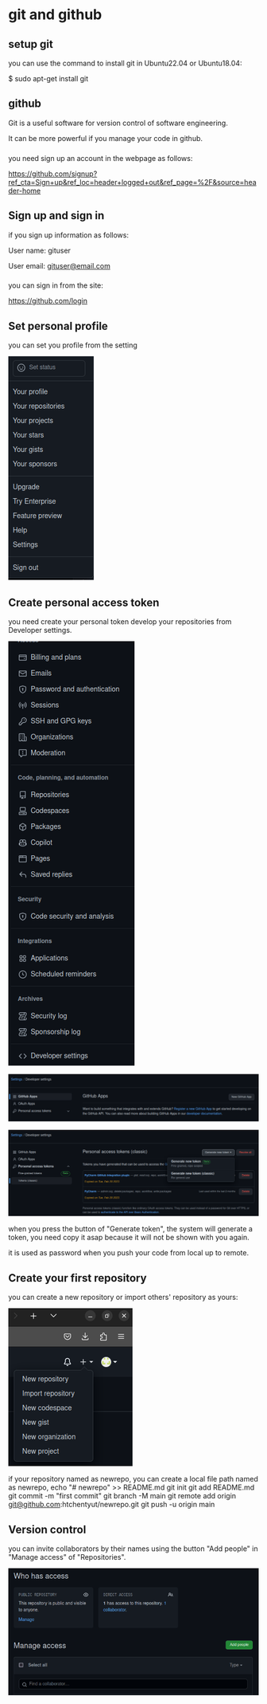 # git and github

## setup git

you can use the command to install git in Ubuntu22.04 or Ubuntu18.04:

$ sudo apt-get install git

## github
Git is a useful software for version control of software engineering.

It can be more powerful if you manage your code in github.

###
you need sign up an account in the webpage as follows:

https://github.com/signup?ref_cta=Sign+up&ref_loc=header+logged+out&ref_page=%2F&source=header-home

## Sign up and sign in
if you sign up information as follows:

User name: gituser

User email: gituser@email.com

###
you can sign in from the site:

https://github.com/login

## Set personal profile
you can set you profile from the setting

![img.png](img.png)

## Create personal access token

you need create your personal token develop your repositories from Developer settings.

![img_1.png](img_1.png)

![img_2.png](img_2.png)

![img_4.png](img_4.png)

when you press the button of "Generate token", the system will generate a token, you need copy it asap because it will not be shown with you again.

it is used as password when you push your code from local up to remote.

## Create your first repository
you can create a new repository or import others' repository as yours:

![img_5.png](img_5.png)

if your repository named as newrepo, you can create a local file path named as newrepo,
echo "# newrepo" >> README.md
git init
git add README.md
git commit -m "first commit"
git branch -M main
git remote add origin git@github.com:htchentyut/newrepo.git
git push -u origin main

## Version control
you can invite collaborators by their names using the button "Add people" in "Manage access" of "Repositories".

![img_6.png](img_6.png)


